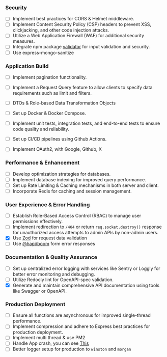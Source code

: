 ### Security

- [ ] Implement best practices for CORS & Helmet middleware.
- [ ] Implement Content Security Policy (CSP) headers to prevent XSS, clickjacking, and other code injection attacks.
- [ ] Utilize a Web Application Firewall (WAF) for additional security measures.
- [ ] Integrate npm package [validator](https://www.npmjs.com/package/validator) for input validation and security.
- [ ] Use express-mongo-sanitize

### Application Build

- [ ] Implement pagination functionality.
- [ ] Implement a Request Query feature to allow clients to specify data requirements such as limit and filters.
- [ ] DTOs & Role-based Data Transformation Objects

- [ ] Set up Docker & Docker Compose.
- [ ] Implement unit tests, integration tests, and end-to-end tests to ensure code quality and reliability.
- [ ] Set up CI/CD pipelines using Github Actions.

- [ ] Implement OAuth2, with Google, Github, X

### Performance & Enhancement

- [ ] Develop optimization strategies for databases.
- [ ] Implement database indexing for improved query performance.
- [ ] Set up Rate Limiting & Caching mechanisms in both server and client.
- [ ] Incorporate Redis for caching and session management.

### User Experience & Error Handling

- [ ] Establish Role-Based Access Control (RBAC) to manage user permissions effectively.
- [ ] Implement redirection to `/404` or return `req.socket.destroy()` response for unauthorized access attempts to admin APIs by non-admin users.
- [x] Use [Zod](https://zod.dev/) for request data validation
- [ ] Use [@hapi/boom](https://hapi.dev/module/boom/api) form error responses

### Documentation & Quality Assurance

- [ ] Set up centralized error logging with services like Sentry or Loggly for better error monitoring and debugging.
- [ ] Utilize Redocly lint for OpenAPI-spec validation.
- [x] Generate and maintain comprehensive API documentation using tools like Swagger or OpenAPI.

### Production Deployment

- [ ] Ensure all functions are asynchronous for improved single-thread performance.
- [ ] Implement compression and adhere to Express best practices for production deployment.
- [ ] Implement multi thread & use PM2
- [ ] Handle App crash, you can see [This](https://blog.heroku.com/best-practices-nodejs-errors)
- [ ] Better logger setup for production to `winston` and `morgan`
